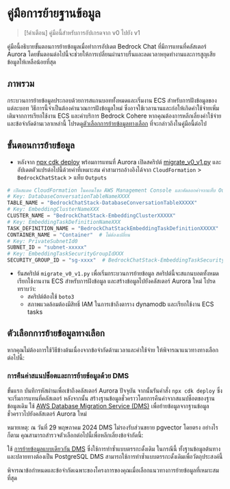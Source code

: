 # คู่มือการย้ายฐานข้อมูล

> [!คำเตือน]
> คู่มือนี้สำหรับการอัปเกรดจาก v0 ไปยัง v1

คู่มือนี้อธิบายขั้นตอนการย้ายข้อมูลเมื่อทำการอัปเดต Bedrock Chat ที่มีการแทนที่คลัสเตอร์ Aurora โดยขั้นตอนต่อไปนี้จะช่วยให้การเปลี่ยนผ่านราบรื่นและลดเวลาหยุดทำงานและการสูญเสียข้อมูลให้เหลือน้อยที่สุด

## ภาพรวม

กระบวนการย้ายข้อมูลประกอบด้วยการสแกนบอททั้งหมดและเริ่มงาน ECS สำหรับการฝังข้อมูลของแต่ละบอท วิธีการนี้จำเป็นต้องคำนวณการฝังข้อมูลใหม่ ซึ่งอาจใช้เวลานานและก่อให้เกิดค่าใช้จ่ายเพิ่มเติมจากการเรียกใช้งาน ECS และค่าบริการ Bedrock Cohere หากคุณต้องการหลีกเลี่ยงค่าใช้จ่ายและข้อจำกัดด้านเวลาเหล่านี้ โปรดดู[ตัวเลือกการย้ายข้อมูลทางเลือก](#alternative-migration-options) ที่จะกล่าวถึงในคู่มือนี้ต่อไป

## ขั้นตอนการย้ายข้อมูล

- หลังจาก [npx cdk deploy](../README.md#deploy-using-cdk) พร้อมการแทนที่ Aurora เปิดสคริปต์ [migrate_v0_v1.py](./migrate_v0_v1.py) และอัปเดตตัวแปรต่อไปนี้ด้วยค่าที่เหมาะสม ค่าสามารถอ้างอิงได้จาก `CloudFormation` > `BedrockChatStack` > แท็บ `Outputs`

```py
# เปิดสแตค CloudFormation ในคอนโซล AWS Management Console และคัดลอกค่าจากแท็บ Outputs
# Key: DatabaseConversationTableNameXXXX
TABLE_NAME = "BedrockChatStack-DatabaseConversationTableXXXXX"
# Key: EmbeddingClusterNameXXX
CLUSTER_NAME = "BedrockChatStack-EmbeddingClusterXXXXX"
# Key: EmbeddingTaskDefinitionNameXXX
TASK_DEFINITION_NAME = "BedrockChatStackEmbeddingTaskDefinitionXXXXX"
CONTAINER_NAME = "Container"  # ไม่ต้องเปลี่ยน
# Key: PrivateSubnetId0
SUBNET_ID = "subnet-xxxxx"
# Key: EmbeddingTaskSecurityGroupIdXXX
SECURITY_GROUP_ID = "sg-xxxx"  # BedrockChatStack-EmbeddingTaskSecurityGroupXXXXX
```

- รันสคริปต์ `migrate_v0_v1.py` เพื่อเริ่มกระบวนการย้ายข้อมูล สคริปต์นี้จะสแกนบอตทั้งหมด เรียกใช้งานงาน ECS สำหรับการฝังข้อมูล และสร้างข้อมูลไปยังคลัสเตอร์ Aurora ใหม่ โปรดทราบว่า:
  - สคริปต์ต้องใช้ `boto3`
  - สภาพแวดล้อมต้องมีสิทธิ์ IAM ในการเข้าถึงตาราง dynamodb และเรียกใช้งาน ECS tasks

## ตัวเลือกการย้ายข้อมูลทางเลือก

หากคุณไม่ต้องการใช้วิธีข้างต้นเนื่องจากข้อจำกัดด้านเวลาและค่าใช้จ่าย ให้พิจารณาแนวทางทางเลือกต่อไปนี้:

### การคืนค่าสแนปช็อตและการย้ายข้อมูลด้วย DMS

ขั้นแรก บันทึกรหัสผ่านเพื่อเข้าถึงคลัสเตอร์ Aurora ปัจจุบัน จากนั้นรันคำสั่ง `npx cdk deploy` ซึ่งจะเริ่มการแทนที่คลัสเตอร์ หลังจากนั้น สร้างฐานข้อมูลชั่วคราวโดยการคืนค่าจากสแนปช็อตของฐานข้อมูลเดิม
ใช้ [AWS Database Migration Service (DMS)](https://aws.amazon.com/dms/) เพื่อย้ายข้อมูลจากฐานข้อมูลชั่วคราวไปยังคลัสเตอร์ Aurora ใหม่

หมายเหตุ: ณ วันที่ 29 พฤษภาคม 2024 DMS ไม่รองรับส่วนขยาย pgvector โดยตรง อย่างไรก็ตาม คุณสามารถสำรวจตัวเลือกต่อไปนี้เพื่อหลีกเลี่ยงข้อจำกัดนี้:

ใช้ [การย้ายข้อมูลแบบเดียวกัน DMS](https://docs.aws.amazon.com/dms/latest/userguide/dm-migrating-data.html) ซึ่งใช้การทำซ้ำแบบตรรกะดั้งเดิม ในกรณีนี้ ทั้งฐานข้อมูลต้นทางและปลายทางต้องเป็น PostgreSQL DMS สามารถใช้การทำซ้ำแบบตรรกะดั้งเดิมเพื่อวัตถุประสงค์นี้

พิจารณาข้อกำหนดและข้อจำกัดเฉพาะของโครงการของคุณเมื่อเลือกแนวทางการย้ายข้อมูลที่เหมาะสมที่สุด